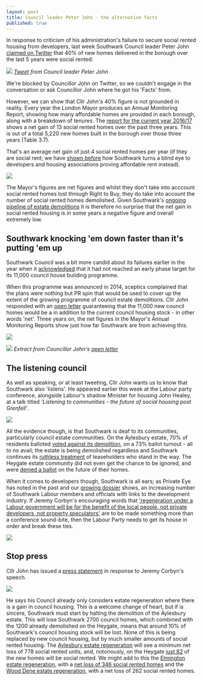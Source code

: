 ```yaml
---
layout: post
title: Council leader Peter John - the alternative facts
published: true
---
```

In response to criticism of his administration's failure to secure social rented housing from developers, last week Southwark Council leader Peter John [claimed on Twitter](https://twitter.com/peterjohn6/status/910181725187305472) that 40% of new homes delivered in the borough over the last 5 years were social rented:

![](http://35percent.org/img/pjfactsthread.png)
*[Tweet](https://twitter.com/peterjohn6/status/910181725187305472) from Council leader Peter John*

We're blocked by Councillor John on Twitter, so we couldn't engage in the conversation or ask Councillor John where he got his 'Facts' from.

However, we can show that Cllr John's 40% figure is not grounded in reality. Every year the London Mayor produces an Annual Monitoring Report, showing how many affordable homes are provided in each borough, along with a breakdown of tenures. The [report for the current year 2016/17](https://www.london.gov.uk/sites/default/files/amr_13.pdf) shows a net gain of 13 social rented homes over the past three years. This is out of a total 5,220 new homes built in the borough over those three years (Table 3.7). 

That's an average net gain of just 4 social rented homes per year (if they are social rent; we have [shown before](/redefining-social-rent) how Southwark turns a blind eye to developers and housing associations proving affordable rent instead).

![](http://35percent.org/img/amr13.png)

The Mayor's figures are net figures and whilst they don't take into acccount social rented homes lost through Right to Buy, they do take into account the number of social rented homes demolished. Given Southwark's [ongoing pipeline of estate demolitions](http://35percent.org/the-southwark-clearances/) it is therefore no surprise that the net gain in social rented housing is in some years a negative figure and overall extremely low. 

## Southwark knocking 'em down faster than it's putting 'em up
Southwark Council was a bit more candid about its failures earlier in the year when it [acknowledged](https://www.southwarknews.co.uk/news/council-admits-will-miss-target-build-1500-new-council-homes-2018/) that it had not reached an early phase target for its 11,000 council house building programme.

When this programme was announced in 2014, sceptics complained that the plans were nothing but PR spin that would be used to cover up the extent of the growing programme of council estate demolitions.  Cllr John responded with an [open letter](http://35percent.org/img/pj11000councilhomesletter.pdf) guaranteeing that the 11,000 new council homes would be a in addition to the current council housing stock - in other words 'net'.  Three years on, the net figures in the Mayor's Annual Monitoring Reports show just how far Southwark are from achieving this.

![](http://crappistmartin.github.io/images/SN1100homes.png)

![](http://35percent.org/img/pj11000councilhomesletter.png)
*Extract from Councillor John's [open letter](/img/pj11000councilhomesletter.pdf)*

## The listening council
As well as speaking, or at least tweeting, Cllr John wants us to know that Southwark also 'listens'.  He appeared earlier this week at the Labour party conference, alongside Labour's shadow Minister for housing John Healey, at a talk titled _'Listening to communities - the future of social housing post Grenfell'_.

![](http://35percent.org/img/lpc.png)

All the evidence though, is that Southwark is deaf to its communities, particularly council estate communities.  On the Aylesbury estate, 70% of residents balloted [voted against its demolition](https://www.theguardian.com/society/2001/dec/27/1), on a 73% ballot turnout - all to no avail; the estate is being demolished regardless and Southwark continues its [ruthless treatment](http://35percent.org/2017-05-08-aylesbury-cpo-what-has-really-happened/) of leaseholders who stand in the way. The Heygate estate community did not even get the chance to be ignored, and were [denied a ballot](http://heygate.github.io/img/councilrulesoutvote.pdf) on the future of their homes.

When it comes to developers though, Southwark is all ears; as Private Eye has noted in the past and our [growing dossier](http://35percent.org/revolving-doors) shows, an increasing number of Southwark Labour members and officials with links to the development industry. If Jeremy Corbyn's encouraging words that ['regeneration under a Labour government will be for the benefit of the local people, not private developers, not property speculators'](https://www.totalpolitics.com/articles/news/jeremy-corbyn%E2%80%99s-2017-labour-conference-speech-full-transcript) are to be made something more than a conference sound-bite, then the Labour Party needs to get its house in order and break these ties.

![](http://35percent.org/img/private-eye-southwark-council-developers.png)

## Stop press
Cllr John has issued a [press statement](http://southwarklabour.co.uk/latest-news/southwark/news.aspx?p=102392) in response to Jeremy Corbyn's speech.

![](http://35percent.org/img/statementpjestateballots.jpg)

He says his Council already only considers estate regeneration where there is a gain in council housing. This is a welcome change of heart, but if is sincere, Southwark must start by halting the demolition of the Aylesbury estate.  This will lose Southwark 2700 council homes, which combined with the 1200 already demolished on the Heygate, means that around 10% of Southwark's council housing stock will be lost.  None of this is being replaced by new council housing, but by much smaller amounts of social rented housing.  The [Aylesbury estate regeneration](http://35percent.org/aylesbury-estate/) will see a minimum net loss of 778 social rented units, and, notoriously, on the Heygate [just 82](http://35percent.org/affordable-housing/) of the new homes will be social rented.  We might add to this the [Elmington estate regeneration](http://35percent.org/elmington-estate-regeneration/), with a [net loss of 346 social rented homes](https://southwarknotes.wordpress.com/tag/elmington-estate/) and the [Wood Dene estate regeneration](http://35percent.org/wood-dene-estate-regeneration/), with a net loss of 262 social rented homes.

